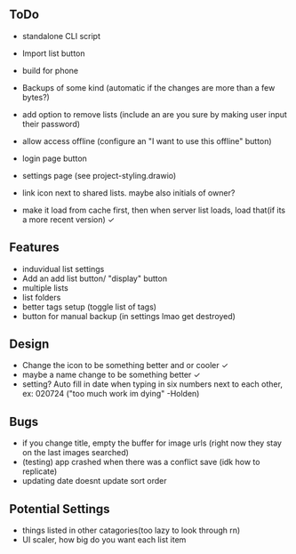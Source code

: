 ## ToDo
- standalone CLI script
- Import list button
- build for phone

- Backups of some kind (automatic if the changes are more than a few bytes?)
- add option to remove lists (include an are you sure by making user input their password)
- allow access offline (configure an "I want to use this offline" button)
- login page button
- settings page (see project-styling.drawio)
- link icon next to shared lists. maybe also initials of owner?
- make it load from cache first, then when server list loads, load that(if its a more recent version) ✓


## Features
- induvidual list settings
- Add an add list button/ "display" button
- multiple lists
- list folders
- better tags setup (toggle list of tags)
- button for manual backup (in settings lmao get destroyed)


## Design
- Change the icon to be something better and or cooler ✓
- maybe a name change to be something better ✓
- setting? Auto fill in date when typing in six numbers next to each other, ex: 020724 ("too much work im dying" -Holden)


## Bugs
- if you change title, empty the buffer for image urls (right now they stay on the last images searched)
- (testing) app crashed when there was a conflict save (idk how to replicate)
- updating date doesnt update sort order

## Potential Settings
- things listed in other catagories(too lazy to look through rn)
- UI scaler, how big do you want each list item
